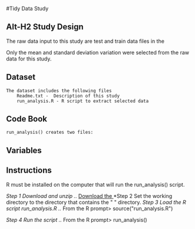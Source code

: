 #Tidy Data Study 

## Alt-H2 Study Design
The raw data input to this study are test and train data files in the 

Only the mean and standard deviation variation were selected from the raw data for this study.


## Dataset
	The dataset includes the following files
		Readme.txt -  Description of this study
		run_analysis.R - R script to extract selected data
		
		

## Code Book
	run_analysis() creates two files:
	

 


## Variables


## Instructions

R must be installed on the computer that will run the run_analysis() script.

*Step 1	   Download and unzip
		..* [Download the ](https://www.google.com)
*Step 2    Set the working directory to the directory that contains the "   " directory.
*Step 3    Load the R script run_analysis.R
		..* From the R prompt>  source("run_analysis.R")

*Step 4    Run the script
		..* From the R prompt> run_analysis()

